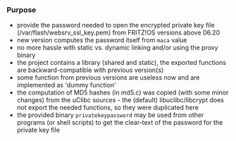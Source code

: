 ### Purpose

- provide the password needed to open the encrypted private key file
(/var/flash/websrv_ssl_key.pem) from FRITZ!OS versions above 06.20
- new version computes the password itself from ```maca``` value
- no more hassle with static vs. dynamic linking and/or using the proxy binary
- the project contains a library (shared and static), the exported functions are backward-compatible with previous version(s)
- some function from previous versions are useless now and are implemented as 'dummy function'
- the computation of MD5 hashes (in md5.c) was copied (with some minor changes) from the uClibc sources - the (default) libuclibc/libcrypt does not export the needed functions, so they were duplicated here
- the provided binary ```privatekeypassword``` may be used from other programs (or shell scripts) to get the clear-text of the password for the private key file
